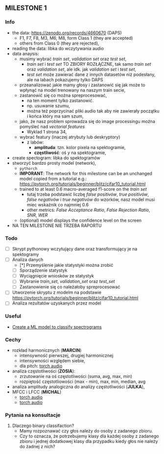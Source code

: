 ## MILESTONE 1

### Info

- the data: https://zenodo.org/records/4660670 (DAPS)
  - F1, F7, F8, M3, M6, M8, form Class 1 (they are accepted)
  - others from Class 0 (they are rejected),
- reading the data: libka do wczytywania audio
- data anaysis:
  - musimy wybrać _train set_, _validation set_ oraz _test set_,
    - _train set_ i _test set_ TO ZBIORY ROZŁĄCZNE, tak samo _train set_ oraz _validation set_, ale idk. jak _validation set_ i _test set_,
    - _test set_ może zawierać dane z innych datasetów niż podesłany, ale na labach pokazujemy tylko DAPS
  - przeanalizować jakie mamy głosy i zastanowić się jak może to wpłynąć na model trenowany na naszym train secie,
  - zastanowić się co można spreprocesować,
    - na ten moment tylko zastanowić.
    - np. usuwanie szumu,
    - można też poprzycinać pliki audio tak aby nie zawierały początku i końca który ma sam szum,
  - jako, że nasz problem sprowadza się do image processingu można pomyśleć nad _vectorial features_
    - Wyklad 1 strona 34,
  - wybrać featury (inaczej atrybuty lub deskryptory)
    - z labów:
      - **amplituda**: tzn. kolor pixela na spektogramie,
      - **częstliwość**: oś $y$ na spektogramie,
- create spectogram: libka do spektogramów
- stworzyć bardzo prosty model (network),
  - `pythorch`
  - **IMPORANT**: The network for this milestone can be an unchanged model copied from a tutorial e.g.: https://pytorch.org/tutorials/beginner/blitz/cifar10_tutorial.html
  - trained to at least 0.6 macro-averaged f1-score on the _train set_
    - tutaj trzeba podstawić liczbę _false positivów_, _true positivów_, _false negativów_ i _true negativów_ do wzorków, nasz model musi miec wskaźnik co najmniej 0.6
    - other metrics: _False Acceptance Ratio_, _False Rejection Ratio_, _SNR_, _WER_
  - (optional) model displays the confidence level on the screen
- NA TEN MILESTONE NIE TRZEBA RAPORTU

### Todo

- [ ] Skrypt pythonowy wczytujący dane oraz transformujący je na spektogramy
- [ ] Analiza danych
    - [*] Przemyślenie jakie statystyki można zrobić
    - [ ] Sporządzenie statystyk
    - [ ] Wyciągnięcie wniosków ze statystyk
    - [ ] Wybranie _train_set_, _validation_set_ oraz _test_set_
    - [ ] Zastanowienie się co należałoby spreprocesować
- [ ] Utworzenie skryptu z modelm na podstawie https://pytorch.org/tutorials/beginner/blitz/cifar10_tutorial.html
- [ ] Analiza rezultatów uzyskanych przez model

### Useful 
- [Create a ML model to classify spectrograms](https://www.reddit.com/r/MachineLearning/comments/xccfba/project_create_a_ml_model_to_classify_spectrograms/)

### Cechy
- rozkład harmonicznych (**MARCIN**)
    - intensywność pierwszej, drugiej harmonicznej
    - intensywności względem siebie,
    - dla pitch: [torch audio](https://pytorch.org/audio/main/tutorials/audio_feature_extractions_tutorial.html#Pitch)
- analiza częstotliwości (**ZOSIA**):
    - zrzutowanie na oś częstotliwości (suma, avg, max, min) 
    - rozpiętość częstotliowości (max - min), max, min, median, avg
- analiza amplitudy analogiczna do analizy częstotliwości (**JULKA**),
- MFCC i LFCC (**MICHAL**)
    - [torch audio](https://pytorch.org/audio/main/tutorials/audio_feature_extractions_tutorial.html#mfcc)
    - [torch audio](https://pytorch.org/audio/main/tutorials/audio_feature_extractions_tutorial.html#lfcc)

### Pytania na konsultacje
1. Dlaczego binary classifaction?
    - Mamy rozpoznawać czy głos należy do osoby z zadanego zbioru.
    - Czy to oznacza, że potrzebujemy klasy dla każdej osoby z zadanego zbioru i jednej dodatkowej klasy dla przypadku kiedy głos nie należy do żadnej z nich?

